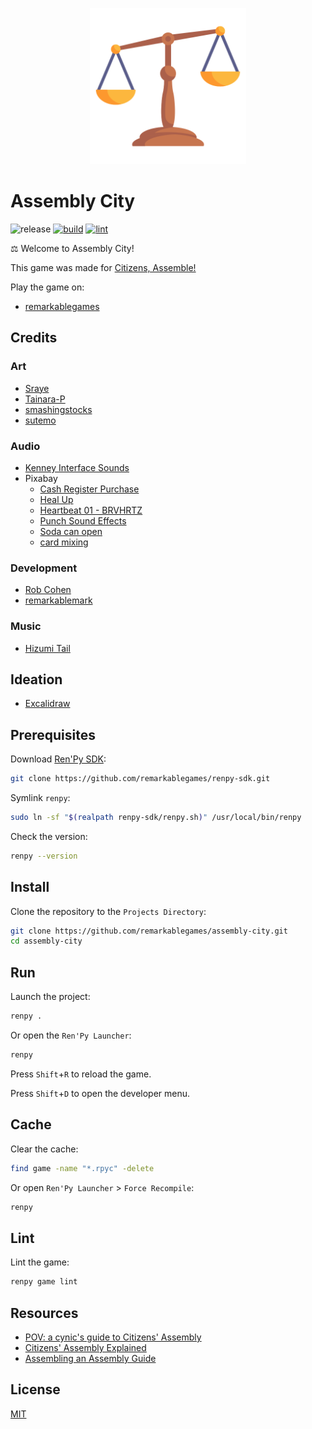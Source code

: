 <p align="center">
  <img src="https://raw.githubusercontent.com/remarkablegames/assembly-city/master/game/gui/window_icon.png" alt="Assembly City" width="250">
</p>

# Assembly City

![release](https://img.shields.io/github/v/release/remarkablegames/assembly-city)
[![build](https://github.com/remarkablegames/assembly-city/actions/workflows/build.yml/badge.svg)](https://github.com/remarkablegames/assembly-city/actions/workflows/build.yml)
[![lint](https://github.com/remarkablegames/assembly-city/actions/workflows/lint.yml/badge.svg)](https://github.com/remarkablegames/assembly-city/actions/workflows/lint.yml)

⚖️ Welcome to Assembly City!

This game was made for [Citizens, Assemble!](https://itch.io/jam/citizens-assemble)

Play the game on:

- [remarkablegames](https://remarkablegames.org/assembly-city)

## Credits

### Art

- [Sraye](https://sraye.itch.io/mature-male-character-sprites)
- [Tainara-P](https://tainara-p.itch.io/)
- [smashingstocks](https://www.flaticon.com/free-icon/justice-scale_6744071)
- [sutemo](https://sutemo.itch.io/)

### Audio

- [Kenney Interface Sounds](https://kenney.nl/assets/interface-sounds)
- Pixabay
  - [Cash Register Purchase](https://pixabay.com/sound-effects/cash-register-purchase-87313/)
  - [Heal Up](https://pixabay.com/sound-effects/heal-up-39285/)
  - [Heartbeat 01 - BRVHRTZ](https://pixabay.com/sound-effects/heartbeat-01-brvhrtz-225058/)
  - [Punch Sound Effects](https://pixabay.com/sound-effects/punch-sound-effects-28649/)
  - [Soda can open](https://pixabay.com/sound-effects/soda-can-open-183214/)
  - [card mixing](https://pixabay.com/sound-effects/card-mixing-48088/)

### Development

- [Rob Cohen](https://github.com/rmacohen)
- [remarkablemark](https://github.com/remarkablemark)

### Music

- [Hizumi Tail](https://hizumi-tail.itch.io/)

## Ideation

- [Excalidraw](https://excalidraw.com/#json=6czVMRbr8qxWM-nVA6Zlt,Zd68FBkx9bQ8ZplCWGlyBg)

## Prerequisites

Download [Ren'Py SDK](https://www.renpy.org/latest.html):

```sh
git clone https://github.com/remarkablegames/renpy-sdk.git
```

Symlink `renpy`:

```sh
sudo ln -sf "$(realpath renpy-sdk/renpy.sh)" /usr/local/bin/renpy
```

Check the version:

```sh
renpy --version
```

## Install

Clone the repository to the `Projects Directory`:

```sh
git clone https://github.com/remarkablegames/assembly-city.git
cd assembly-city
```

## Run

Launch the project:

```sh
renpy .
```

Or open the `Ren'Py Launcher`:

```sh
renpy
```

Press `Shift`+`R` to reload the game.

Press `Shift`+`D` to open the developer menu.

## Cache

Clear the cache:

```sh
find game -name "*.rpyc" -delete
```

Or open `Ren'Py Launcher` > `Force Recompile`:

```sh
renpy
```

## Lint

Lint the game:

```sh
renpy game lint
```

## Resources

- [POV: a cynic's guide to Citizens' Assembly](https://oneworldornone.world/the-comic-book-explainer)
- [Citizens' Assembly Explained](https://assemblyexplainer.com/)
- [Assembling an Assembly Guide](https://assemblyguide.demnext.org/)

## License

[MIT](LICENSE)
